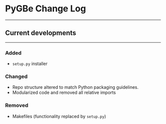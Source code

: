 # PyGBe Change Log
----

## Current developments
---
### Added
* `setup.py` installer

### Changed
* Repo structure altered to match Python packaging guidelines.
* Modularized code and removed all relative imports

### Removed
* Makefiles (functionality replaced by `setup.py`)

